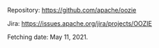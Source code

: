 Repository: https://github.com/apache/oozie

Jira: https://issues.apache.org/jira/projects/OOZIE

Fetching date: May 11, 2021.
